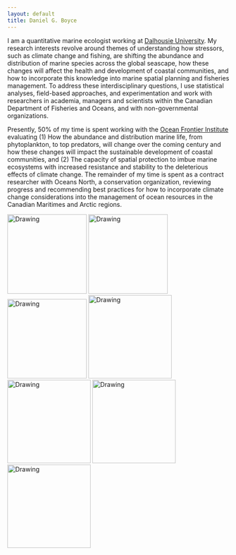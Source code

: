 ```yaml
---
layout: default
title: Daniel G. Boyce 
---
```


I am a quantitative marine ecologist working at [Dalhousie University][dalu]. My research interests revolve around themes of understanding how stressors, such as climate change and fishing, are shifting the abundance and distribution of marine species across the global seascape, how these changes will affect the health and development of coastal communities, and how to incorporate this knowledge into marine spatial planning and fisheries management. To address these interdisciplinary questions, I use statistical analyses, field-based approaches, and experimentation and work with researchers in academia, managers and scientists within the Canadian Department of Fisheries and Oceans, and with non-governmental organizations. 

Presently, 50% of my time is spent working with the [Ocean Frontier Institute][ofi] evaluating (1) How the abundance and distribution marine life, from phytoplankton, to top predators, will change over the coming century and how these changes will impact the sustainable development of coastal communities, and (2) The capacity of spatial protection to imbue marine ecosystems with increased resistance and stability to the deleterious effects of climate change. The remainder of my time is spent as a contract researcher with Oceans North, a conservation organization, reviewing progress and recommending best practices for how to incorporate climate change considerations into the management of ocean resources in the Canadian Maritimes and Arctic regions.


<img src="{{ site.baseurl }}/images/pic2w.jpg" alt="Drawing" style="height: 180px;"/> <img src="{{ site.baseurl }}/images/index3w.jpg" alt="Drawing" style="height: 180px;"/> <img src="{{ site.baseurl }}/images/pic5w.jpg" alt="Drawing" style="height: 180px;"/>
<img src="{{ site.baseurl }}/images/kielw.jpg" alt="Drawing" style="height: 189px;"/> <img src="{{ site.baseurl }}/images/IMG.175822w.jpg" alt="Drawing" style="height: 189px;"/> <img src="{{ site.baseurl }}/images/galapdivew.jpg" alt="Drawing" style="height: 189px;"/> <img src="{{ site.baseurl }}/images/IMG_71162w.jpg" alt="Drawing" style="height: 189px;"/>
 

[queensu]: http://queensu.ca/
[ofi]: http://oceanfrontierinstitute.com/
[dalu]: http://dal.ca/
[bio]: http://www.bio.gc.ca/index-en.php
[frank]: http://scholar.google.ca/citations?user=EhyO1TcAAAAJ
[leggett]: https://en.wikipedia.org/wiki/William_C._Leggett